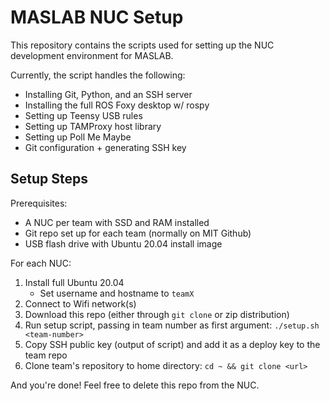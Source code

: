 # MASLAB NUC Setup

This repository contains the scripts used for setting up the NUC development
environment for MASLAB.

Currently, the script handles the following:
- Installing Git, Python, and an SSH server
- Installing the full ROS Foxy desktop w/ rospy
- Setting up Teensy USB rules
- Setting up TAMProxy host library
- Setting up Poll Me Maybe
- Git configuration + generating SSH key

## Setup Steps

Prerequisites:
- A NUC per team with SSD and RAM installed
- Git repo set up for each team (normally on MIT Github)
- USB flash drive with Ubuntu 20.04 install image

For each NUC:
1. Install full Ubuntu 20.04
   - Set username and hostname to `teamX`
2. Connect to Wifi network(s)
3. Download this repo (either through `git clone` or zip distribution)
4. Run setup script, passing in team number as first argument: `./setup.sh <team-number>`
5. Copy SSH public key (output of script) and add it as a deploy key to the team
   repo
6. Clone team's repository to home directory: `cd ~ && git clone <url>`

And you're done! Feel free to delete this repo from the NUC.
